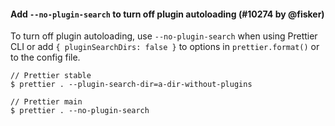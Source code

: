 #### Add `--no-plugin-search` to turn off plugin autoloading (#10274 by @fisker)

To turn off plugin autoloading, use `--no-plugin-search` when using Prettier CLI or add `{ pluginSearchDirs: false }` to options in `prettier.format()` or to the config file.

<!-- prettier-ignore -->
```cli
// Prettier stable
$ prettier . --plugin-search-dir=a-dir-without-plugins

// Prettier main
$ prettier . --no-plugin-search
```
